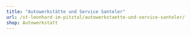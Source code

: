 ```yaml
---
title: "Autowerkstätte und Service Santeler"
url: /st-leonhard-im-pitztal/autowerkstaette-und-service-santeler/
shop: Autowerkstatt
---
```

